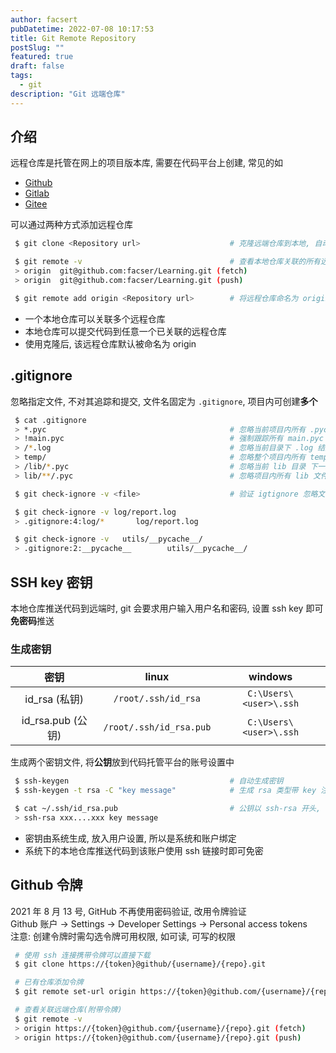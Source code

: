 ```yaml
---
author: facsert
pubDatetime: 2022-07-08 10:17:53
title: Git Remote Repository
postSlug: ""
featured: true
draft: false
tags:
  - git
description: "Git 远端仓库"
---
```


<!--
 * @Author       : facsert
 * @Date         : 2022-07-08 10:17:53
 * @LastEditTime : 2022-12-15 23:01:55
 * @Description  : edit description
-->

## 介绍

远程仓库是托管在网上的项目版本库, 需要在代码平台上创建, 常见的如

- [Github](https://github.com/)
- [Gitlab](https://about.gitlab.com/)
- [Gitee](https://gitee.com/)

可以通过两种方式添加远程仓库

```bash
 $ git clone <Repository url>                    # 克隆远端仓库到本地, 自动绑定链接对应的仓库

 $ git remote -v                                 # 查看本地仓库关联的所有远端仓库
 > origin  git@github.com:facser/Learning.git (fetch)
 > origin  git@github.com:facser/Learning.git (push)

 $ git remote add origin <Repository url>        # 将远程仓库命名为 origin 并关联本地仓库
```

- 一个本地仓库可以关联多个远程仓库
- 本地仓库可以提交代码到任意一个已关联的远程仓库
- 使用克隆后, 该远程仓库默认被命名为 origin

## .gitignore

忽略指定文件, 不对其追踪和提交, 文件名固定为 `.gitignore`, 项目内可创建**多个**

```bash
 $ cat .gitignore
 > *.pyc                                         # 忽略当前项目内所有 .pyc 结尾的文件
 > !main.pyc                                     # 强制跟踪所有 main.pyc
 > /*.log                                        # 忽略当前目录下 .log 结尾文件, 不影响上层的文件
 > temp/                                         # 忽略整个项目内所有 temp 文件夹
 > /lib/*.pyc                                    # 忽略当前 lib 目录 下一级的 pyc 文件, lib 下多层目录不受影响
 > lib/**/.pyc                                   # 忽略项目内所有 lib 文件夹内的 pyc 文件

 $ git check-ignore -v <file>                    # 验证 igtignore 忽略文件或者路径

 $ git check-ignore -v log/report.log
 > .gitignore:4:log/*       log/report.log

 $ git check-ignore -v   utils/__pycache__/
 > .gitignore:2:__pycache__        utils/__pycache__/
```

## SSH key 密钥

本地仓库推送代码到远端时, git 会要求用户输入用户名和密码, 设置 ssh key 即可**免密码**推送

### 生成密钥

|       密钥        |          linux          |        windows         |
| :---------------: | :---------------------: | :--------------------: |
|   id_rsa (私钥)   |   `/root/.ssh/id_rsa`   | `C:\Users\<user>\.ssh` |
| id_rsa.pub (公钥) | `/root/.ssh/id_rsa.pub` | `C:\Users\<user>\.ssh` |

生成两个密钥文件, 将**公钥**放到代码托管平台的账号设置中

```bash
 $ ssh-keygen                                    # 自动生成密钥
 $ ssh-keygen -t rsa -C "key message"            # 生成 rsa 类型带 key 注释信息的密钥

 $ cat ~/.ssh/id_rsa.pub                         # 公钥以 ssh-rsa 开头, 注释信息结尾
 > ssh-rsa xxx....xxx key message
```

- 密钥由系统生成, 放入用户设置, 所以是系统和账户绑定
- 系统下的本地仓库推送代码到该账户使用 ssh 链接时即可免密

## Github 令牌

2021 年 8 月 13 号, GitHub 不再使用密码验证, 改用令牌验证  
Github 账户 -> Settings -> Developer Settings -> Personal access tokens  
注意: 创建令牌时需勾选令牌可用权限, 如可读, 可写的权限

```bash
 # 使用 ssh 连接携带令牌可以直接下载
 $ git clone https://{token}@github/{username}/{repo}.git

 # 已有仓库添加令牌
 $ git remote set-url origin https://{token}@github.com/{username}/{repo}.git

 # 查看关联远端仓库(附带令牌)
 $ git remote -v
 > origin https://{token}@github.com/{username}/{repo}.git (fetch)
 > origin https://{token}@github.com/{username}/{repo}.git (push)
```
